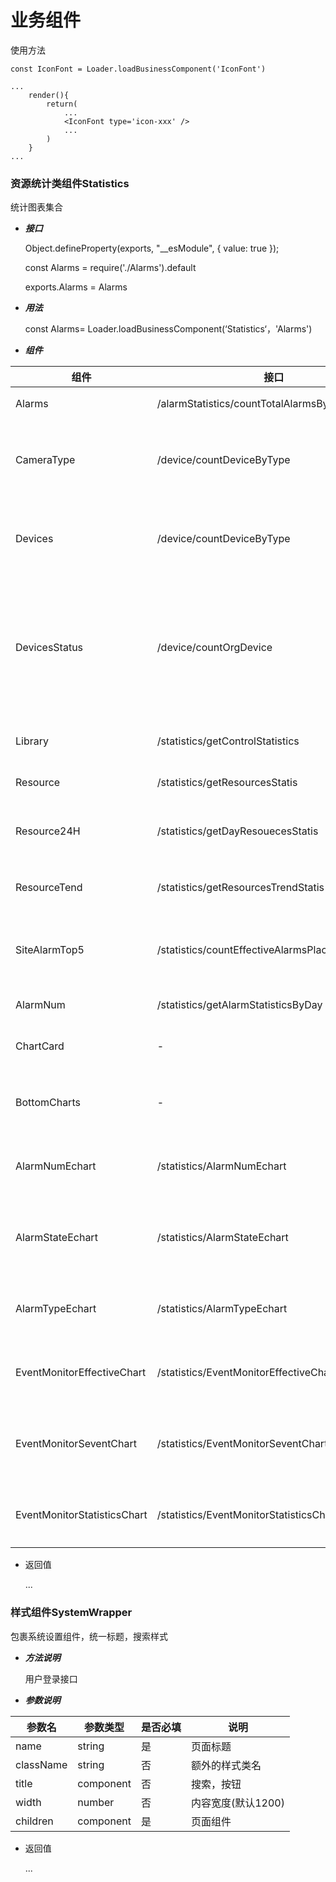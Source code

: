 # 业务组件

使用方法

```
const IconFont = Loader.loadBusinessComponent('IconFont')

...
	render(){
        return(
        	...
        	<IconFont type='icon-xxx' />
        	...
        )
	}
...
```



### 资源统计类组件Statistics

统计图表集合



- ***接口***

  Object.defineProperty(exports, "__esModule", { value: true });

  const Alarms = require('./Alarms').default

  exports.Alarms = Alarms

- ***用法***

  const Alarms= Loader.loadBusinessComponent(‘Statistics‘，'Alarms')

- ***组件***

| 组件                        | 接口                                             | 说明                                 |
| --------------------------- | ------------------------------------------------ | ------------------------------------ |
| Alarms                      | /alarmStatistics/countTotalAlarmsByHandleType    | 警情统计                             |
| CameraType                  | /device/countDeviceByType                        | 设备类型统计(图表)                   |
| Devices                     | /device/countDeviceByType                        | 设备类型统计(卡片)                   |
| DevicesStatus               | /device/countOrgDevice                           | 查询当前用户所有设备在线离线设备数量 |
| Library                     | /statistics/getControlStatistics                 | 布控库统计                           |
| Resource                    | /statistics/getResourcesStatis                   | 资源统计                             |
| Resource24H                 | /statistics/getDayResouecesStatis                | 近24小时资源统计                     |
| ResourceTend                | /statistics/getResourcesTrendStatis              | 资源趋势统计                         |
| SiteAlarmTop5               | /statistics/countEffectiveAlarmsPlaceByCondition | 场所有效报警书Top5                   |
| AlarmNum                    | /statistics/getAlarmStatisticsByDay              | 报警数                               |
| ChartCard                   | -                                                | 面板小卡片                           |
| BottomCharts                | -                                                | 面板底部长卡片                       |
| AlarmNumEchart              | /statistics/AlarmNumEchart                       | 历史报警数量统计                     |
| AlarmStateEchart            | /statistics/AlarmStateEchart                     | 历史报警七日内占比                   |
| AlarmTypeEchart             | /statistics/AlarmTypeEchart                      | 历史报警类型占比                     |
| EventMonitorEffectiveChart  | /statistics/EventMonitorEffectiveChart           | 魅影告警数量统计                     |
| EventMonitorSeventChart     | /statistics/EventMonitorSeventChart              | 魅影告警七日内占比                   |
| EventMonitorStatisticsChart | /statistics/EventMonitorStatisticsChart          | 魅影告警类型占比                     |

- 返回值

  ...

### 样式组件SystemWrapper

包裹系统设置组件，统一标题，搜索样式

- ***方法说明***

  用户登录接口

- ***参数说明***

| 参数名    | 参数类型  | 是否必填 | 说明               |
| --------- | --------- | -------- | ------------------ |
| name      | string    | 是       | 页面标题           |
| className | string    | 否       | 额外的样式类名     |
| title     | component | 否       | 搜索，按钮         |
| width     | number    | 否       | 内容宽度(默认1200) |
| children  | component | 是       | 页面组件           |

- 返回值

  ...